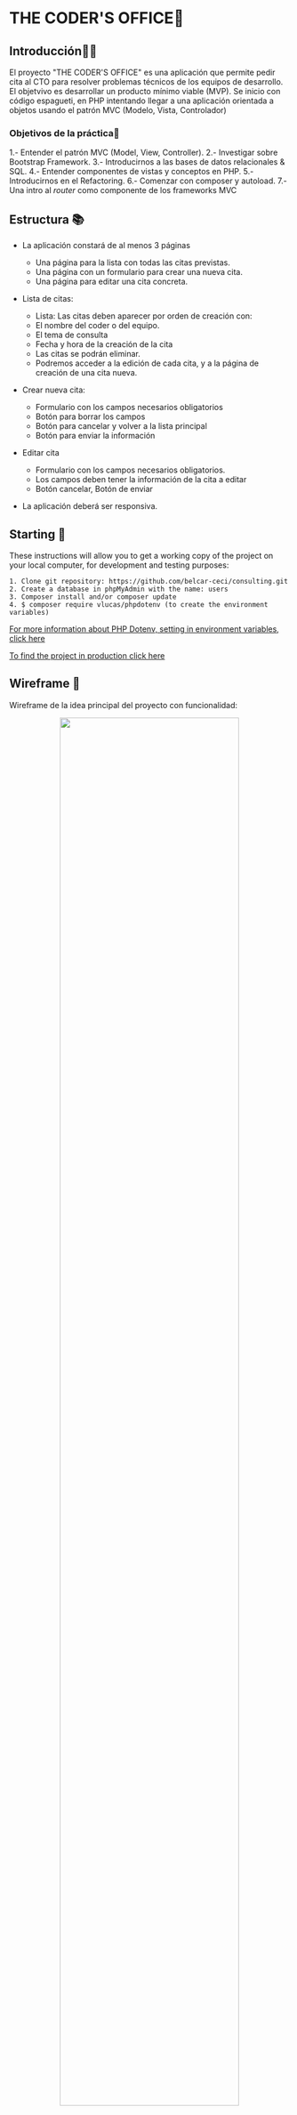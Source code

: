 # THE CODER'S OFFICE📌

## Introducción👨‍⚕️ 

El proyecto "THE CODER'S OFFICE" es una aplicación que permite pedir cita al CTO para resolver problemas técnicos de los equipos de desarrollo. El objetvivo es desarrollar un producto mínimo viable (MVP). Se inicio con código espagueti, en PHP intentando llegar a una aplicación orientada a objetos usando el patrón MVC (Modelo, Vista, Controlador)

### Objetivos de la práctica🛫 

  1.- Entender el patrón MVC (Model, View, Controller).
  2.- Investigar sobre Bootstrap Framework.
  3.- Introducirnos a las bases de datos relacionales & SQL.
  4.- Entender componentes de vistas y conceptos en PHP.
  5.- Introducirnos en el Refactoring.
  6.- Comenzar con composer y autoload.
  7.- Una intro al *router* como componente de los frameworks MVC

## Estructura 📚 
- La aplicación constará de al menos 3 páginas

    - Una página para la lista con todas las citas previstas.
    - Una página con un formulario para crear una nueva cita.
    - Una página para editar una cita concreta.

-  Lista de citas:

    - Lista: Las citas deben aparecer por orden de creación con:
    - El nombre del coder o del equipo.
    - El tema de consulta
    - Fecha y hora de la creación de la cita
    - Las citas se podrán eliminar.
    - Podremos acceder a la edición de cada cita, y a la página de creación de una cita nueva.

- Crear nueva cita:

    - Formulario con los campos necesarios obligatorios
    - Botón para borrar los campos
    - Botón para cancelar y volver a la lista principal
    - Botón para enviar la información

- Editar cita

    - Formulario con los campos necesarios obligatorios.
    - Los campos deben tener la información de la cita a editar
    - Botón cancelar, Botón de enviar

- La aplicación deberá ser responsiva.

## Starting 🚀

These instructions will allow you to get a working copy of the project on your local computer, for development and testing purposes:

```
1. Clone git repository: https://github.com/belcar-ceci/consulting.git
2. Create a database in phpMyAdmin with the name: users
3. Composer install and/or composer update
4. $ composer require vlucas/phpdotenv (to create the environment variables)
```
[For more information about PHP Dotenv, setting in environment variables, click here](https://github.com/vlucas/phpdotenv)


[To find the project in production click here](https://crada-consulting.herokuapp.com/)

## Wireframe 🚀
Wireframe de la idea principal del proyecto con funcionalidad:

<p align="center"> 
  <img src="./Readme/wireframe/movil.png?raw=true" width=80%>
  <img src="./Readme/wireframe/destopk.png?raw=true" width=100%>
</p>



## Versión Desktop 🚀
<p align="center"> 
  <img src="./Readme/Mockup/Landing1.png?raw=true" width=50%>
</p>
<p align="center"> 
  <img src="./Readme/Mockup/Landing2.png?raw=true" width=50%>
</p>
<p align="center"> 
  <img src="./Readme/Mockup/Landing3.png?raw=true" width=50%>
</p>

## Versión Mobile First 🚀
<p align="center"> 
  <img src="./Readme/Mockup/Movilfinal.png?raw=true" width=100%>
</p>


## Dependencias 🧑 

* Frontend: HTML, CSS, SCSS - Opcional: Framework de CSS.
* Backend: PHP.
* Bases de datos: MySQL.
## Herramientas  🧰 

* Miró
* Figma
* Mockup Ninja
* Trello
* Font-face
* Ágile

## Autores🌻 
* Sol Turipe.
* Mayu Ruiz.
* Cecilia Carbajal.
* Abdessamad Belkhialat.
* Miquel Cruz.
* Clàudia Calero Duró.

## Gratitud 🎁
* Comenta a otros sobre este proyecto 📢 .
* Apoya nuestros proyectos 🐈‍⬛.
* Hecho con  ❤️ por @belcar-ceci  @abde7h👻  @SolTuripe👻 @MayuRuru👻  @mcc72👻 @ClaudiaCalero👻
